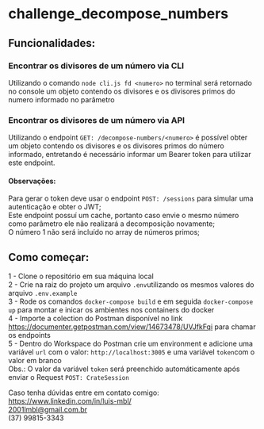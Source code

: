 # challenge_decompose_numbers

## Funcionalidades:

### Encontrar os divisores de um número via CLI
Utilizando o comando `node cli.js fd <numero>` no terminal será retornado no console um objeto contendo os divisores e os divisores primos do numero informado no parâmetro


### Encontrar os divisores de um número via API
Utilizando o endpoint `GET: /decompose-numbers/<numero>` é possível obter um objeto contendo os divisores e os divisores primos do número informado, entretando é necessário informar um Bearer token para utilizar este endpoint.

#### Observações:
Para gerar o token deve usar o endpoint `POST: /sessions` para simular uma autenticação e obter o JWT;</br>
Este endpoint possuí um cache, portanto caso envie o mesmo número como parâmetro ele não realizará a decomposição novamente;</br>
O número 1 não será incluído no array de números primos;</br>

## Como começar:

1 - Clone o repositório em sua máquina local </br>
2 - Crie na raiz do projeto um arquivo `.env`utilizando os mesmos valores do arquivo `.env.example` </br>
3 - Rode os comandos `docker-compose build` e em seguida `docker-compose up` para montar e inicar os ambientes nos containers do docker </br>
4 - Importe a colection do Postman disponível no link https://documenter.getpostman.com/view/14673478/UVJfkFqi para chamar os endpoints </br>
5 - Dentro do Workspace do Postman crie um environment e adicione uma variável `url` com o valor: `http://localhost:3005` e uma variável `token`com o valor em branco  </br>
Obs.: O valor da variável `token` será preenchido automáticamente após enviar o Request `POST: CrateSession`



Caso tenha dúvidas entre em contato comigo: </br>
https://www.linkedin.com/in/luis-mbl/ </br>
2001lmbl@gmail.com.br </br>
(37) 99815-3343 </br>
